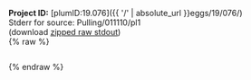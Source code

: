 **Project ID:** [plumID:19.076]({{ '/' | absolute_url }}eggs/19/076/)  
Stderr for source:  Pulling/011110/pl1   
(download [zipped raw stdout](pl1.plumed_master.stdout.txt.zip))  
{% raw %}
<pre>
</pre>
{% endraw %}
